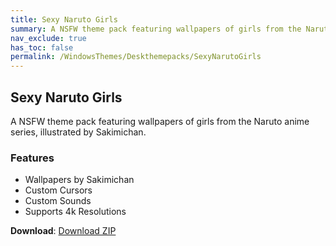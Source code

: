 ```yaml
---
title: Sexy Naruto Girls
summary: A NSFW theme pack featuring wallpapers of girls from the Naruto anime series, illustrated by Sakimichan
nav_exclude: true
has_toc: false
permalink: /WindowsThemes/Deskthemepacks/SexyNarutoGirls
---
```


## Sexy Naruto Girls
A NSFW theme pack featuring wallpapers of girls from the Naruto anime series, illustrated by Sakimichan.

### Features

- Wallpapers by Sakimichan
- Custom Cursors
- Custom Sounds
- Supports 4k Resolutions

**Download**: [Download ZIP](https://gitlab.com/the-back-room/deskthemepacks/nsfw/sexy-naruto-girls/-/archive/main/sexy-naruto-girls-main.zip)